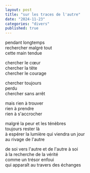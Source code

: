 ```yaml
---
layout: post
title: "sur les traces de l'autre"
date: "2024-11-23"
categories: "divers"
published: true
---
```


pendant longtemps  
rechercher malgré tout  
cette main tendue  

chercher le cœur  
chercher la tête  
chercher le courage  

chercher toujours  
perdu  
chercher sans arrêt  

mais rien à trouver  
rien à prendre  
rien à s'accrocher  

malgré la peur et les ténèbres  
toujours rester là  
à espérer la lumière qui viendra un jour  
au rivage de l'autre  

de soi vers l'autre et de l'autre à soi  
à la recherche de la vérité  
comme un trésor enfoui  
qui apparaît au travers des échanges  
